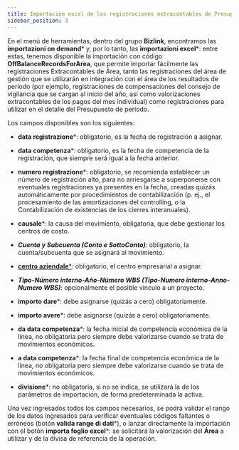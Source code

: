 ```yaml
---
title: Importación excel de las registraciones extracontables de Presupuesto (Importazione excel delle registrazioni extracontabili di Budget)
sidebar_position: 3
---
```


En el menú de herramientas, dentro del grupo **Bizlink**, encontramos las **importazioni on demand*** y, por lo tanto, las **importazioni excel***: entre estas, tenemos disponible la importación con código **OffBalanceRecordsForArea**, que permite importar fácilmente las registraciones Extracontables de Área, tanto las registraciones del área de gestión que se utilizarán en integración con el área de los resultados de período (por ejemplo, registraciones de compensaciones del consejo de vigilancia que se cargan al inicio del año, así como valorizaciones extracontables de los pagos del mes individual) como registraciones para utilizar en el detalle del Presupuesto de período.

Los campos disponibles son los siguientes:
- **data registrazione***: obligatorio, es la fecha de registración a asignar.

- **data competenza***: obligatorio, es la fecha de competencia de la registración, que siempre será igual a la fecha anterior.

- **numero registrazione***: obligatorio, se recomienda establecer un número de registración alto, para no arriesgarse a superponerse con eventuales registraciones ya presentes en la fecha, creadas quizás automáticamente por procedimientos de contabilización (p. ej., el procesamiento de las amortizaciones del controlling, o la Contabilización de existencias de los cierres interanuales).

- **causale***: la causa del movimiento, obligatoria, que debe gestionar los centros de costo.

- ***Cuenta y Subcuenta (Conto e SottoConto)***: obligatorio, la cuenta/subcuenta que se asignará al movimiento.

- [**centro aziendale***](/docs/controlling/controlling-parametrization/controlling-specific-settings/cost-centers): obligatorio, el centro empresarial a asignar.

- ***Tipo-Número interno-Año-Número WBS (Tipo-Numero interno-Anno-Numero WBS)***: opcionalmente el posible vínculo a un proyecto.

- **importo dare***: debe asignarse (quizás a cero) obligatoriamente.

- **importo avere***: debe asignarse (quizás a cero) obligatoriamente.

- **da data competenza***: la fecha inicial de competencia económica de la línea, no obligatoria pero siempre debe valorizarse cuando se trata de movimientos económicos.

- **a data competenza***: la fecha final de competencia económica de la línea, no obligatoria pero siempre debe valorizarse cuando se trata de movimientos económicos.

- **divisione***: no obligatoria, si no se indica, se utilizará la de los parámetros de importación, de forma predeterminada la activa.

Una vez ingresados todos los campos necesarios, se podrá validar el rango de los datos ingresados para verificar eventuales códigos faltantes o erróneos (botón **valida range di dati***), o lanzar directamente la importación con el botón **importa foglio excel***: se solicitará la valorización del **Área** a utilizar y de la divisa de referencia de la operación.